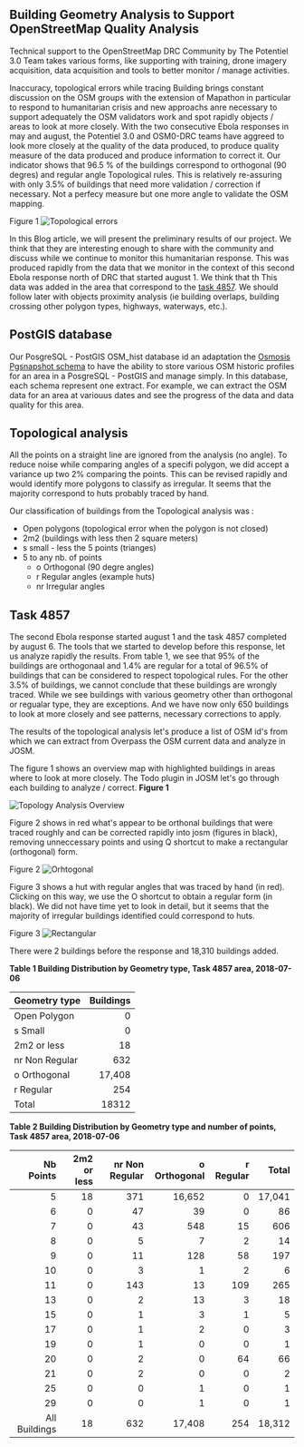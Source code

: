 ## Building Geometry Analysis to Support OpenStreetMap Quality Analysis

Technical support to the OpenStreetMap DRC Community by The Potentiel 3.0 Team takes various forms, like supporting with training, drone imagery acquisition, data acquisition and tools to better monitor / manage activities. 

Inaccuracy, topological errors while tracing Building brings constant discussion on the OSM groups with the extension of Mapathon in particular to respond to humanitarian crisis and new approachs anre necessary to support adequately the OSM validators work and spot rapidly objects / areas to look at more closely.  With the two consecutive Ebola responses in may and august, the Potentiel 3.0 and OSM0-DRC teams have aggreed to look more closely at the quality of the data produced, to produce quality measure of the data produced and produce information to correct it.  Our indicator shows that 96.5 % of the buildings correspond to orthogonal (90 degres) and regular angle Topological rules. This is relatively re-assuring with only 3.5% of buildings that need more validation / correction if necessary. Not a perfecy measure but one more angle to validate the OSM mapping.

Figure 1
![Topological errors](img/TM4857-Irregular-polygons-detection.png)

In this Blog article, we will present the preliminary results of our project. We think that they are interesting enough to share with the community and discuss while we continue to monitor this humanitarian response. This was produced rapidly from the data that we monitor in the context of this second Ebola response north of DRC that started august 1. We  think that th This data was added in the area that correspond to the [task 4857](https://tasks.hotosm.org/project/4857). We should follow later with objects proximity analysis (ie building overlaps, building crossing other polygon types, highways, waterways, etc.). 

## PostGIS database

Our PosgreSQL - PostGIS OSM_hist database id an adaptation the [Osmosis Pgsnapshot schema](https://github.com/openstreetmap/osmosis/blob/master/package/script/pgsnapshot_schema_0.6.sql) to have the ability to store various OSM historic profiles for an area in a PosgreSQL - PostGIS and manage simply. In this database, each schema represent one extract. For example, we can extract the OSM data for an area at variouus dates and see the progress of the data and data quality for this area.

## Topological analysis

All the points on a straight line are ignored from the analysis (no angle). To reduce noise while comparing angles of a specifi polygon, we did accept a variance up two 2% comparing the points. This can be revised rapidly and would identify more polygons to classify as irregular. It seems that the majority correspond to huts probably traced by hand.

Our classification of buildings from the Topological analysis was :
- Open polygons (topological error when the polygon is not closed)
- 2m2 (buildings with less then 2 square meters)
- s small - less the 5 points (trianges) 
- 5 to any nb. of points
   - o Orthogonal (90 degre angles)
   - r Regular angles (example huts)
   - nr Irregular angles
 
## Task 4857 

The second Ebola response started august 1 and the task 4857 completed by august 6. The tools that we started to develop before  this response, let us analyze rapidly the results. From table 1, we see that 95% of the buildings are orthogonaal and 1.4% are regular for a total of 96.5% of buildings that can be considered to respect topological rules. For the other 3.5% of buildings, we cannot conclude that these buildings are wrongly traced. While we see buildings with various geometry other than orthogonal or regualar type, they are exceptions. And we have now only 650 buildings to look at more closely and see patterns, necessary corrections to apply.

The results of the topological analysis let's produce a list of OSM id's from which we can extract from Overpass the OSM current data and analyze in JOSM.

The figure 1 shows an overview map with highlighted buildings in areas where to look at more closely. The Todo plugin in JOSM let's go through each building to analyze / correct.
**Figure 1**

![Topology Analysis Overview](img/TM4857-Geometry-Topoogy-Analysis-Overview-Map.png)

Figure 2 shows in red what's appear to be orthonal buildings that were traced roughly and can be corrected rapidly into josm (figures in black), removing unneccessary points and using Q shortcut to make a rectangular (orthogonal) form.

Figure 2
![Orhtogonal](img/TM4857-Irregular-polygons-correction-to-orthogonal.png)

Figure 3 shows a hut with regular angles that was traced by hand (in red). Clicking on this way, we use the O shortcut to obtain a regular form (in black). We did not have time yet to look in detail, but it seems that the majority of irregular buildings identified could correspond to huts.

Figure 3
![Rectangular](img/TM4857-Irregular-polygons-correction_to_regular.png)

There were 2 buildings before the response and 18,310 buildings added.

**Table 1 Building Distribution by Geometry type, Task 4857 area, 2018-07-06**

| Geometry type  |  Buildings | 
| :------------- | ------------: |
| Open Polygon   | 0
| s Small | 0 |
| 2m2 or less | 18 |
| nr Non Regular | 632 |
| o Orthogonal | 17,408 |
| r Regular | 254 |
| Total | 18312 |

**Table 2 Building Distribution by Geometry type and number of points, Task 4857 area, 2018-07-06**

| Nb Points| 2m2 or less | nr Non Regular | o Orthogonal | r Regular | Total |
| ----: | ----------: | ----------: | -------------: | ----------: | -------------: |
| 5 | 18 | 371 | 16,652 | 0 | 17,041 |
| 6 | 0 | 47 | 39 | 0 | 86 |
| 7 | 0 | 43 | 548 | 15 | 606 |
| 8 | 0 | 5 | 7 | 2 | 14 |
| 9 | 0 | 11 | 128 | 58 | 197 |
| 10 | 0 | 3 | 1 | 2 | 6 |
| 11 | 0 | 143 | 13 | 109 | 265 |
| 13 | 0 | 2 | 13 | 3 | 18 |
| 15 | 0 | 1 | 3 | 1 | 5 |
| 17 | 0 | 1 | 2 | 0 | 3 |
| 19 | 0 | 1 | 0 | 0 | 1 |
| 20 | 0 | 2 | 0 | 64 | 66 |
| 21 | 0 | 2 | 0 | 0 | 2 |
| 25 | 0 | 0 | 1 | 0 | 1 |
| 29 | 0 | 0 | 1 | 0 | 1 |
| All Buildings | 18 | 632 | 17,408 | 254 | 18,312 |

